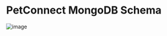 # PetConnect MongoDB Schema
![image](https://github.com/AhmadTripleA/Draw.io_Graphs/assets/145459081/235dbfa6-f43f-495c-aa18-abe646874032)
